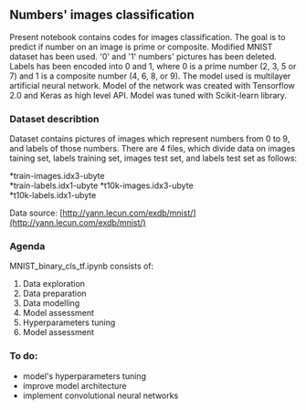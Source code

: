 ## Numbers' images classification

Present notebook contains codes for images classification. The goal is to predict if number on an image is prime or composite.
Modified MNIST dataset has been used. '0' and '1' numbers' pictures has been deleted. 
Labels has been encoded into 0 and 1, where 0 is a prime number (2, 3, 5 or 7) and 1 is a composite number (4, 6, 8, or 9). 
The model used is multilayer artificial neural network. 
Model of the network was created with Tensorflow 2.0 and Keras as high level API. 
Model was tuned with Scikit-learn library.

### Dataset describtion
Dataset contains pictures of images which represent numbers from 0 to 9, and labels of those numbers.
There are 4 files, which divide data on 
images taining set, labels training set, images test set, and labels test set as follows:  

*train-images.idx3-ubyte     
*train-labels.idx1-ubyte
*t10k-images.idx3-ubyte  
*t10k-labels.idx1-ubyte

Data source: [http://yann.lecun.com/exdb/mnist/](http://yann.lecun.com/exdb/mnist/)

### Agenda

MNIST_binary_cls_tf.ipynb consists of:

1. Data exploration
2. Data preparation
3. Data modelling
4. Model assessment
5. Hyperparameters tuning
6. Model assessment


### To do:

* model's hyperparameters tuning
* improve model architecture
* implement convolutional neural networks

